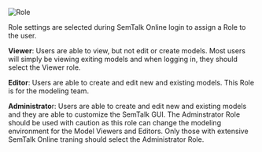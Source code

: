 

![Role](https://github.com/SemTalkOnline/SemTalkOnline_EN/blob/main/images/Role.png)

Role settings are selected during SemTalk Online login to assign a Role to the user. 

 **Viewer**: Users are able to view, but not edit or create models. Most users will simply be viewing exiting models and when logging in, they should select the Viewer role. 

 **Editor**: Users are able to create and edit new and existing models. This Role is for the modeling team.

 **Administrato**r: Users are able to create and edit new and existing models and they are able to customize the SemTalk GUI. The Adminstrator Role should be used with caution as this role can change the modeling environment for the Model Viewers and Editors. Only those with extensive SemTalk Online traning should select the Administrator Role.